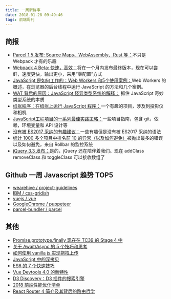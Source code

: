 ```yaml
---
title: 一周新鲜事
date: 2018-01-28 09:49:46
tags: 前端周刊
---
```


## 简报

* [Parcel 1.5 发布: Source Maps、WebAssembly、Rust 等：](https://medium.com/@devongovett/parcel-v1-5-0-released-source-maps-webassembly-rust-and-more-3a6385e43b95)不只是 Webpack 才有的乐趣
* [Webpack 4 Beta: 快速，高效：](https://medium.com/webpack/webpack-4-beta-try-it-today-6b1d27d7d7e2)将在一个月内发布最终版本，现在可以尝鲜，速度更快，输出更小，采用“零配置”方式
* [JavaScript 是如何工作的：Web Workers 和5个使用案例：](https://blog.sessionstack.com/how-javascript-works-the-building-blocks-of-web-workers-5-cases-when-you-should-use-them-a547c0757f6a)Web Workers 的概述，在浏览器的后台线程中运行 JavaScript 的方法和几个案例。
* [WAT 背后的原因：JavaScript 怪异类型系统的解释：](https://medium.com/dailyjs/the-why-behind-the-wat-an-explanation-of-javascripts-weird-type-system-83b92879a8db)
抓住 JavaScript 奇妙类型系统的本质
* [纸张程序：在纸张上运行 JavaScript 程序：](https://paperprograms.org/)一个有趣的项目，涉及到投影仪和相机
* [JavaScript工程项目的一系列最佳实践策略：](https://github.com/wearehive/project-guidelines)一些项目指南，包含 git，依赖，环境变量和 API 设计等
* [没有被 ES2017 采纳的有趣建议：](https://blog.logrocket.com/interesting-ecmascript-2017-proposals-163b787cf27c)一些有趣但是没有被 ES2017 采纳的语法
* [统计 1000 多个项目中排名前 10 的异常（以及如何避免）](https://rollbar.com/blog/top-10-javascript-errors/)被抛出最多的错误以及如何避免，来自 Rollbar 的监控系统
* [jQuery 3.3 发布：](https://blog.jquery.com/2018/01/19/jquery-3-3-0-a-fragrant-bouquet-of-deprecations-and-is-that-a-new-feature/?ref=webdesignernews.com)是的，jQuery 还在陪伴着我们。现在 addClass removeClass 和 toggleClass 可以接收数组了

## Github 一周 Javascript 趋势 TOP5

* [wearehive / project-guidelines](https://github.com/wearehive/project-guidelines)
* [IBM / css-gridish](https://github.com/IBM/css-gridish)
* [vuejs / vue](https://github.com/vuejs/vue)
* [GoogleChrome / puppeteer](https://github.com/GoogleChrome/puppeteer)
* [parcel-bundler / parcel](https://github.com/parcel-bundler/parcel)

## 其他

* [Promise.prototype.finally 现在在 TC39 的 Stage 4 中](https://twitter.com/ljharb/status/956229868575846400)
* [关于 Await/Async 的 5 个技巧和思考](https://start.jcolemorrison.com/5-tips-and-thoughts-on-async-await-functions/)
* [如何使用 vanilla js 实现拖拽上传](https://www.smashingmagazine.com/2018/01/drag-drop-file-uploader-vanilla-js/)
* [JavaScript 中的深拷贝](https://dassur.ma/things/deep-copy/)
* [ES6 的 7 个快速技巧](https://medium.com/dailyjs/7-hacks-for-es6-developers-4e24ff425d0b)
* [Vue Devtools 4.0 的新特性](https://medium.com/the-vue-point/whats-new-in-vue-devtools-4-0-9361e75e05d0)
* [D3 Discovery：D3 插件的搜索引擎](https://d3-discovery.net/)
* [2018 前端性能优化清单](https://github.com/xitu/gold-miner/blob/master/TODO/front-end-performance-checklist-2018-1.md)
* [React Router 4 简介及其背后的路由哲学](https://github.com/rccoder/blog/issues/29)





